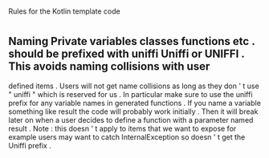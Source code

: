 #
Rules
for
the
Kotlin
template
code
#
#
Naming
Private
variables
classes
functions
etc
.
should
be
prefixed
with
uniffi
Uniffi
or
UNIFFI
.
This
avoids
naming
collisions
with
user
-
defined
items
.
Users
will
not
get
name
collisions
as
long
as
they
don
'
t
use
"
uniffi
"
which
is
reserved
for
us
.
In
particular
make
sure
to
use
the
uniffi
prefix
for
any
variable
names
in
generated
functions
.
If
you
name
a
variable
something
like
result
the
code
will
probably
work
initially
.
Then
it
will
break
later
on
when
a
user
decides
to
define
a
function
with
a
parameter
named
result
.
Note
:
this
doesn
'
t
apply
to
items
that
we
want
to
expose
for
example
users
may
want
to
catch
InternalException
so
doesn
'
t
get
the
Uniffi
prefix
.
